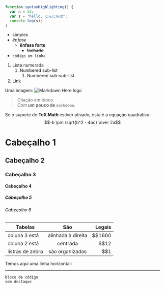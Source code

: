 ```javascript
function syntaxHighlighting() {
  var n = 33;
  var s = "hello, こんにちは";
  console.log(s);
}
```

* simples
* *ênfase*
  * **ênfase forte**
    * ~~tachado~~
* `código em linha`

1. Lista numerada
   1. Numbered sub-list
      1. Numbered sub-sub-list
2. [Link](https://www.google.com)


Uma imagem: ![Markdown Here logo](/images/icon24.png)


> Citação em bloco.  
> *Com* **um pouco de** `markdown`.

Se o suporte de **TeX Math** estiver ativado, esta é a equação quadrática: 
$$-b \pm \sqrt{b^2 - 4ac} \over 2a$$

# Cabeçalho 1
## Cabeçalho 2
### Cabeçalho 3
#### Cabeçalho 4
##### Cabeçalho 5
###### Cabeçalho 6
  
| Tabelas          | São                | Legais | 
| ---------------- | :----------------: | -----: | 
| coluna 3 está    | alinhada à direita | $$1600 | 
| coluna 2 está    | centrada           | $$12   | 
| listras de zebra | são organizadas    | $$1    | 

Temos aqui uma linha horizontal:

---

```
bloco de código
sem destaque
```
